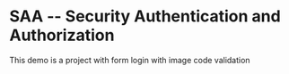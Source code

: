 # SAA -- Security Authentication and Authorization
This demo is a project with form login with image code validation
